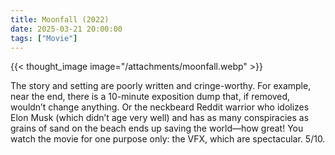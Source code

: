 ```yaml
---
title: Moonfall (2022)
date: 2025-03-21 20:00:00
tags: ["Movie"]
---
```


{{< thought_image image="/attachments/moonfall.webp" >}}
 
The story and setting are poorly written and cringe-worthy. For example, near the end, there is a 10-minute exposition dump that, if removed, wouldn’t change anything. Or the neckbeard Reddit warrior who idolizes Elon Musk (which didn’t age very well) and has as many conspiracies as grains of sand on the beach ends up saving the world—how great!
You watch the movie for one purpose only: the VFX, which are spectacular. 5/10.

